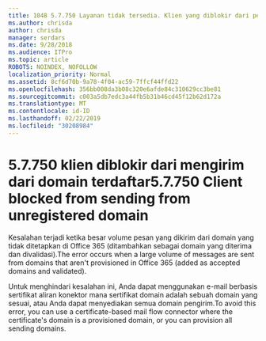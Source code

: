```yaml
---
title: 1048 5.7.750 Layanan tidak tersedia. Klien yang diblokir dari pengiriman dari domain yang tidak terdaftar
ms.author: chrisda
author: chrisda
manager: serdars
ms.date: 9/28/2018
ms.audience: ITPro
ms.topic: article
ROBOTS: NOINDEX, NOFOLLOW
localization_priority: Normal
ms.assetid: 8cf6d70b-9a78-4f04-ac59-7ffcf44ffd22
ms.openlocfilehash: 356bb008da3b08c320e6afde84c310629cc3be81
ms.sourcegitcommit: c003a5db7edc3a44fb5b31b46cd45f12b62d172a
ms.translationtype: MT
ms.contentlocale: id-ID
ms.lasthandoff: 02/22/2019
ms.locfileid: "30208984"
---
```

# <a name="57750-client-blocked-from-sending-from-unregistered-domain"></a><span data-ttu-id="4c870-103">5.7.750 klien diblokir dari mengirim dari domain terdaftar</span><span class="sxs-lookup"><span data-stu-id="4c870-103">5.7.750 Client blocked from sending from unregistered domain</span></span>

<span data-ttu-id="4c870-104">Kesalahan terjadi ketika besar volume pesan yang dikirim dari domain yang tidak ditetapkan di Office 365 (ditambahkan sebagai domain yang diterima dan divalidasi).</span><span class="sxs-lookup"><span data-stu-id="4c870-104">The error occurs when a large volume of messages are sent from domains that aren't provisioned in Office 365 (added as accepted domains and validated).</span></span>
  
<span data-ttu-id="4c870-105">Untuk menghindari kesalahan ini, Anda dapat menggunakan e-mail berbasis sertifikat aliran konektor mana sertifikat domain adalah sebuah domain yang sesuai, atau Anda dapat menyediakan semua domain pengirim.</span><span class="sxs-lookup"><span data-stu-id="4c870-105">To avoid this error, you can use a certificate-based mail flow connector where the certificate's domain is a provisioned domain, or you can provision all sending domains.</span></span>
  

